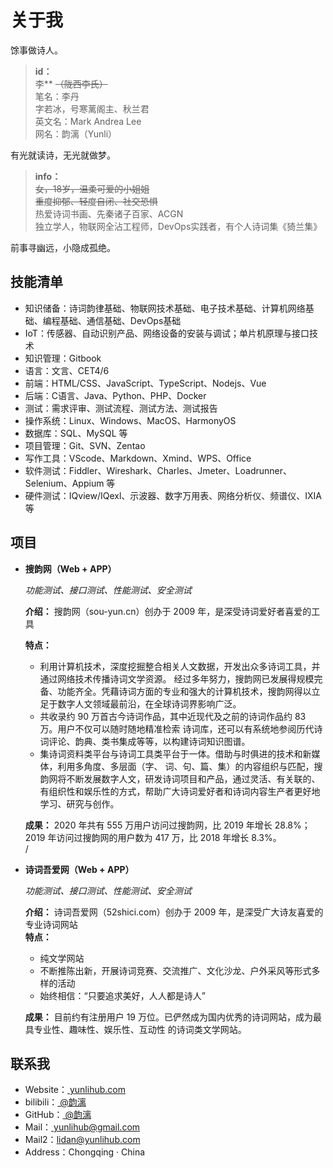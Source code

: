 # 关于我

馀事做诗人。

> **id：**  
> 李** ~~（陇西李氏）~~  
> 笔名：李丹  
> 字若冰，号寒蓠阁主、秋兰君  
> 英文名：Mark Andrea Lee  
> 网名：韵漓（Yunli）  

有光就读诗，无光就做梦。

> **info：**  
> ~~女，18岁，温柔可爱的小姐姐~~  
> ~~重度抑郁、轻度自闭、社交恐惧~~  
> 热爱诗词书画、先秦诸子百家、ACGN  
> 独立学人，物联网全沾工程师，DevOps实践者，有个人诗词集《猗兰集》  

前事寻幽远，小隐成孤绝。

## 技能清单  

- 知识储备：诗词韵律基础、物联网技术基础、电子技术基础、计算机网络基础、编程基础、通信基础、DevOps基础
- IoT：传感器、自动识别产品、网络设备的安装与调试；单片机原理与接口技术
- 知识管理：Gitbook
- 语言：文言、CET4/6
- 前端：HTML/CSS、JavaScript、TypeScript、Nodejs、Vue
- 后端：C语言、Java、Python、PHP、Docker
- 测试：需求评审、测试流程、测试方法、测试报告
- 操作系统：Linux、Windows、MacOS、HarmonyOS
- 数据库：SQL、MySQL 等
- 项目管理：Git、SVN、Zentao
- 写作工具：VScode、Markdown、Xmind、WPS、Office
- 软件测试：Fiddler、Wireshark、Charles、Jmeter、Loadrunner、Selenium、Appium 等
- 硬件测试：IQview/IQexl、示波器、数字万用表、网络分析仪、频谱仪、IXIA 等

## 项目

- **搜韵网（Web + APP）**

  *功能测试、接口测试、性能测试、安全测试*  

  **介绍：** 搜韵网（sou-yun.cn）创办于 2009 年，是深受诗词爱好者喜爱的工具  
  
  **特点：**
  - 利用计算机技术，深度挖掘整合相关人文数据，开发出众多诗词工具，并通过网络技术传播诗词文学资源。 经过多年努力，搜韵网已发展得规模完备、功能齐全。凭藉诗词方面的专业和强大的计算机技术，搜韵网得以立 足于数字人文领域最前沿，在全球诗词界影响广泛。 
  - 共收录约 90 万首古今诗词作品，其中近现代及之前的诗词作品约 83 万。用户不仅可以随时随地精准检索 诗词库，还可以有系统地参阅历代诗词评论、韵典、类书集成等等，以构建诗词知识图谱。 
  - 集诗词资料类平台与诗词工具类平台于一体。借助与时俱进的技术和新媒体，利用多角度、多层面（字、 词、句、篇、集）的内容组织与匹配，搜韵网将不断发展数字人文，研发诗词项目和产品，通过灵活、有关联的、 有组织性和娱乐性的方式，帮助广大诗词爱好者和诗词内容生产者更好地学习、研究与创作。  
  
  **成果：** 2020 年共有 555 万用户访问过搜韵网，比 2019 年增长 28.8%；2019 年访问过搜韵网的用户数为 417 万，比 2018 年增长 8.3%。  
  /
- **诗词吾爱网（Web + APP）**

  *功能测试、接口测试、性能测试、安全测试*  

  **介绍：** 诗词吾爱网（52shici.com）创办于 2009 年，是深受广大诗友喜爱的专业诗词网站  
  **特点：**
  - 纯文学网站 
  - 不断推陈出新，开展诗词竞赛、交流推广、文化沙龙、户外采风等形式多样的活动
  - 始终相信：“只要追求美好，人人都是诗人”   
  
  **成果：** 目前约有注册用户 19 万位。已俨然成为国内优秀的诗词网站，成为最具专业性、趣味性、娱乐性、互动性 的诗词类文学网站。  

## 联系我

- Website：<a href="https://yunlihub.com/" target="_blank"> yunlihub.com</a>  
- bilibili：<a href="https://space.bilibili.com/82783756/" target="_blank"> @韵漓</a>   
- GitHub：<a href="https://github.com/yunliyo" target="_blank"> @韵漓</a>
- Mail：<a href="mailto:yunlihub@gmail.com" target="_blank"> yunlihub@gmail.com</a>  
- Mail2：<a href="mailto:lidan@yunlihub.com" target="_blank">lidan@yunlihub.com</a>  
- Address：Chongqing · China